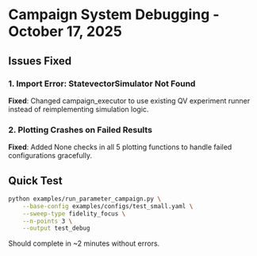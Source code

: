 # Campaign System Debugging - October 17, 2025

## Issues Fixed

### 1. Import Error: StatevectorSimulator Not Found
**Fixed**: Changed campaign_executor to use existing QV experiment runner instead of reimplementing simulation logic.

### 2. Plotting Crashes on Failed Results  
**Fixed**: Added None checks in all 5 plotting functions to handle failed configurations gracefully.

## Quick Test

```bash
python examples/run_parameter_campaign.py \
    --base-config examples/configs/test_small.yaml \
    --sweep-type fidelity_focus \
    --n-points 3 \
    --output test_debug
```

Should complete in ~2 minutes without errors.
